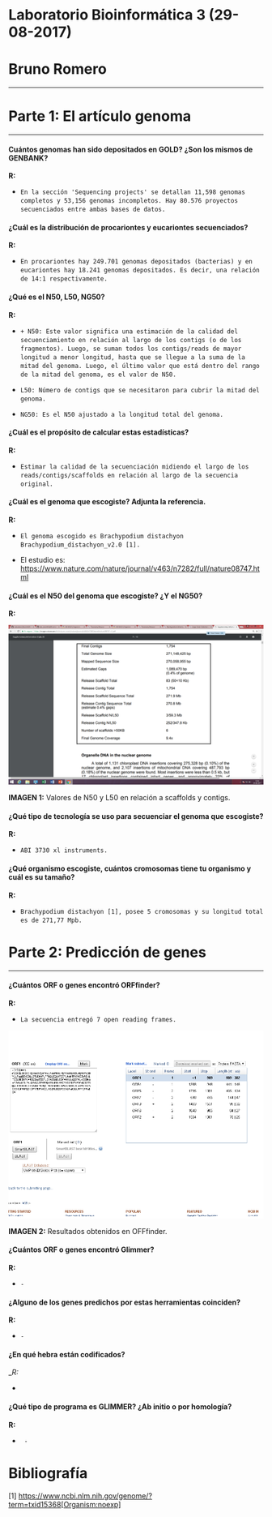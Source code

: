 # Laboratorio Bioinformática 3 (29-08-2017)



# Bruno Romero




-----



# Parte 1: El artículo genoma



----


#### Cuántos genomas han sido depositados en GOLD? ¿Son los mismos de GENBANK?
	
  
__R:__


+ `En la sección 'Sequencing projects' se detallan 11,598 genomas completos y 53,156 genomas incompletos. Hay 80.576 proyectos secuenciados entre ambas bases de datos.` 


#### ¿Cuál es la distribución de procariontes y eucariontes secuenciados?


__R:__


+ `En procariontes hay 249.701 genomas depositados (bacterias) y en eucariontes hay 18.241 genomas depositados. Es decir, una relación de 14:1 respectivamente.`




#### ¿Qué es el N50, L50, NG50?


__R:__


+ `+ N50: Este valor significa una estimación de la calidad del secuenciamiento en relación al largo de los contigs (o de los fragmentos). Luego, se suman todos los contigs/reads de mayor longitud a menor longitud, hasta que se llegue a la suma de la mitad del genoma. Luego, el último valor que está dentro del rango de la mitad del genoma, es el valor de N50.`

+ `L50: Número de contigs que se necesitaron para cubrir la mitad del genoma.`

+ `NG50: Es el N50 ajustado a la longitud total del genoma.`


#### ¿Cuál es el propósito de calcular estas estadísticas?


__R:__



+ `Estimar la calidad de la secuenciación midiendo el largo de los reads/contigs/scaffolds en relación al largo de la secuencia original.`


#### ¿Cuál es el genoma que escogiste? Adjunta la referencia.



__R:__



+ `El genoma escogido es Brachypodium distachyon Brachypodium_distachyon_v2.0 [1].`


+ El estudio es: https://www.nature.com/nature/journal/v463/n7282/full/nature08747.html



#### ¿Cuál es el N50 del genoma que escogiste? ¿Y el NG50?
	
	
	
__R:__


![Valores](https://github.com/CapitanFlint/Laboratorio3bioinfo29-08-2017/blob/master/N50.png)



__IMAGEN 1:__ Valores de N50 y L50 en relación a scaffolds y contigs.
	
	
	
	
	
#### ¿Qué tipo de tecnología se uso para secuenciar el genoma que escogiste?



__R:__



+ `ABI 3730 xl instruments.`
 



#### ¿Qué organismo escogiste, cuántos cromosomas tiene tu organismo y cuál es su tamaño?



__R:__



+ `Brachypodium distachyon [1], posee 5 cromosomas y su longitud total es de 271,77 Mpb. `


# Parte 2: Predicción de genes


-----



#### ¿Cuántos ORF o genes encontró ORFfinder?


__R:__


+ `La secuencia entregó 7 open reading frames.`



![orfs](https://github.com/CapitanFlint/Laboratorio3bioinfo29-08-2017/blob/master/ORF.png)



__IMAGEN 2:__ Resultados obtenidos en OFFfinder.


#### ¿Cuántos ORF o genes encontró Glimmer?


__R:__


+ `- `



#### ¿Alguno de los genes predichos por estas herramientas coinciden?


__R:__


+ `- `



#### ¿En qué hebra están codificados?


__R:_


+ ` `


#### ¿Qué tipo de programa es GLIMMER? ¿Ab initio o por homología?



__R:__




+ ` -`



# Bibliografía

 
[1] https://www.ncbi.nlm.nih.gov/genome/?term=txid15368[Organism:noexp]




